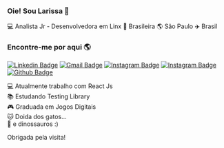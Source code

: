 
### Oie! Sou Larissa 👋

💻 Analista Jr - Desenvolvedora em Linx 🏡 Brasileira 🌎 São Paulo ✈️ Brasil

### Encontre-me por aqui 🌎

[![Linkedin Badge](https://img.shields.io/badge/-LarissaAzevedo-blue?style=flat-square&logo=Linkedin&logoColor=white&link=https://www.linkedin.com/in/larissa-santos-de-azevedo-65bb6a171)](https://www.linkedin.com/in/larissa-santos-de-azevedo-65bb6a171)
[![Gmail Badge](https://img.shields.io/badge/-lari.santosazevedo@gmail.com-c14438?style=flat-square&logo=Gmail&logoColor=white&link=mailto:lari.santosazevedo@gmail.com)](mailto:lari.santosazevedo@gmail.com)
[![Instagram Badge](https://img.shields.io/badge/-Code.Lari-blue?style=flat-square&logo=Instagram&logoColor=white&link=https://www.instagram.com/code.lari/?hl=pt-br)](https://www.instagram.com/code.lari/?hl=pt-br)
[![Instagram Badge](https://img.shields.io/badge/-Instagram-blue?style=flat-square&logo=Instagram&logoColor=white&link=https://www.instagram.com/usakimodoki/)](https://www.instagram.com/usakimodoki/)
[![Github Badge](https://img.shields.io/badge/-Github-black?style=flat-square&logo=Github&logoColor=white&link=https://github.com/LarissaAzevedo)](https://github.com/LarissaAzevedo)


💻 Atualmente trabalho com React Js<br>
📚 Estudando Testing Library<br>
🎮 Graduada em Jogos Digitais<br>
🐱 Doida dos gatos...<br>
🦖 e dinossauros :)

Obrigada pela visita!
</samp>
